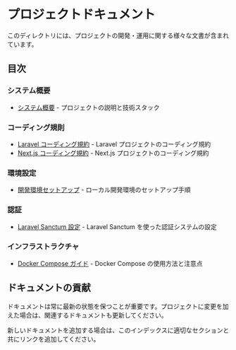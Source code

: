 # プロジェクトドキュメント

このディレクトリには、プロジェクトの開発・運用に関する様々な文書が含まれています。

## 目次

### システム概要

- [システム概要](./docs/system-overview.md) - プロジェクトの説明と技術スタック

### コーディング規則

- [Laravel コーディング規約](./docs/coding-standards.md) - Laravel プロジェクトのコーディング規約
- [Next.js コーディング規約](./docs/coding-standards-nextjs.md) - Next.js プロジェクトのコーディング規約

### 環境設定

- [開発環境セットアップ](./docs/environment/setup.md) - ローカル開発環境のセットアップ手順

### 認証

- [Laravel Sanctum 設定](./docs/authentication/sanctum-setup.md) - Laravel Sanctum を使った認証システムの設定

### インフラストラクチャ

- [Docker Compose ガイド](./docs/docker/compose-guide.md) - Docker Compose の使用方法と注意点

## ドキュメントの貢献

ドキュメントは常に最新の状態を保つことが重要です。プロジェクトに変更を加えた場合は、関連するドキュメントも更新してください。

新しいドキュメントを追加する場合は、このインデックスに適切なセクションと共にリンクを追加してください。

